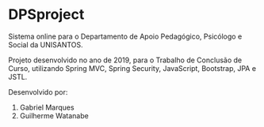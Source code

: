 # DPSproject
Sistema online para o Departamento de Apoio Pedagógico, Psicólogo e Social da UNISANTOS.

Projeto desenvolvido no ano de 2019, para o Trabalho de Conclusão de Curso, utilizando Spring MVC, Spring Security, JavaScript, Bootstrap, JPA e JSTL.

Desenvolvido por:
 1. Gabriel Marques
 2. Guilherme Watanabe
